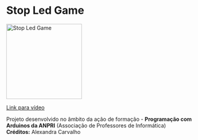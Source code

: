 # Stop Led Game

<a href="https://youtu.be/8551Rd_OpF8">
<img width="200" src="https://img.youtube.com/vi/8551Rd_OpF8/0.jpg" alt="Stop Led Game"/>
  <p>Link para vídeo</p>
</a>
<p>
  Projeto desenvolvido no âmbito da ação de formação - <b>Programação com Arduinos da ANPRI</b> (Associação de Professores de Informática)<br>
  <b>Créditos:</b> Alexandra Carvalho
</p>
